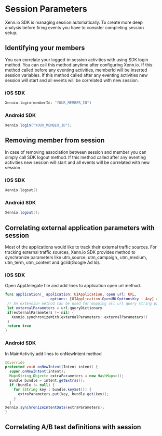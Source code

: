 # Session Parameters

Xenn.io SDK is managing session automatically. To create more deep analysis before firing events you have to consider completing session setup.

## Identifying your members

You can correlate your logged-in session activities with using SDK login method. You can call this method anytime after configuring Xenn.io.
If this method called before any eventing activities, memberId will be inserted session variables. If this method called after any eventing
activities new session will start and all events will be correlated with new session.

### iOS SDK

```swift
Xennio.login(memberId: "YOUR_MEMBER_ID")
```

### Android SDK

```java
Xennio.login("YOUR_MEMBER_ID");
```

## Removing member from session

In case of removing association between session and member you can simply call SDK logout method. If this method called after any eventing
activities new session will start and all events will be correlated with new session.

### iOS SDK

```swift
Xennio.logout()
```

### Android SDK

```java
Xennio.logout();
```

## Correlating external application parameters with session

Most of the applications would like to track their external traffic sources. For tracking external traffic sources, Xenn.io SDK provides
method to synchronize parameters like utm_source, utm_campaign_ utm_medium, utm_term, utm_content and gclid(Google Ad Id).

### iOS SDK

Open AppDelegate file and add lines to application open url method.

```swift
func application(_ application: UIApplication, open url: URL,
                     options: [UIApplication.OpenURLOptionsKey : Any] = [:]) -> Bool {
 // An extension method can be used for mapping all url query string parameters to Dictionary
 let externalParameters = url.queryDictionary
 if(externalParameters != nil) {
   Xennio.synchronizeWith(externalParameters: externalParameters!)
 }
 return true
}
```

### Android SDK

In MainActivity add lines to onNewIntent method

```java
@Override
protected void onNewIntent(Intent intent) {
  super.onNewIntent(intent);
  Map<String,Object> extraParameters = new HashMap<>();
  Bundle bundle = intent.getExtras();
  if (bundle != null) {
    for (String key : bundle.keySet()) {
      extraParameters.put(key, bundle.get(key));
    }
  }
Xennio.synchronizeIntentData(extraParameters);
}
```

## Correlating A/B test definitions with session
